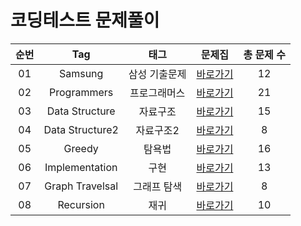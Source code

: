 # 코딩테스트 문제풀이  

| 순번 | Tag                          | 태그                | 문제집    | 총 문제 수 |
| :--: | :--------------------------: | :-----------------: | :------:  |:------: |
| 01 | Samsung | 삼성 기출문제 | [바로가기](./Samsung) | 12 |
| 02 | Programmers | 프로그래머스 | [바로가기](./Programmers) | 21 |
| 03 | Data Structure | 자료구조 | [바로가기](./DataStructure) | 15 |
| 04 | Data Structure2 | 자료구조2 | [바로가기](./DataStructure2) | 8 |
| 05 | Greedy | 탐욕법 | [바로가기](./Greedy) | 16 |
| 06 | Implementation | 구현 | [바로가기](./Implementation) | 13 |
| 07 | Graph Travelsal | 그래프 탐색 | [바로가기](./GraphTraversal) | 8 |
| 08 | Recursion | 재귀 | [바로가기](./Recursion) | 10 |
